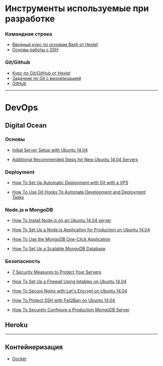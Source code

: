# Инструменты используемые при разработке 

### Командная строка

- [Вводный курс по основам Bash от Hexlet](https://ru.hexlet.io/courses/bash)
- [Основы работы с SSH](https://www.youtube.com/watch?v=DbPDraCYju8&list=PLoYCgNOIyGAB0_YBfdNP5oqAD98HtAQqL&index=4)

### Git/Github

- [Курс по Git/GitHub от Hexlet](https://ru.hexlet.io/courses/intro_to_git)
- [Задачник по Git с визуализацией](https://learngitbranching.js.org)
- [GitHub](https://github.com)

<hr/>

# DevOps
## Digital Ocean

### Основы


* [Initial Server Setup with Ubuntu 14.04](https://www.digitalocean.com/community/tutorials/initial-server-setup-with-ubuntu-14-04)

* [Additional Recommended Steps for New Ubuntu 14.04 Servers](https://www.digitalocean.com/community/tutorials/additional-recommended-steps-for-new-ubuntu-14-04-servers)


### Deployment

* [How To Set Up Automatic Deployment with Git with a VPS](https://www.digitalocean.com/community/tutorials/how-to-set-up-automatic-deployment-with-git-with-a-vps)

* [How To Use Git Hooks To Automate Development and Deployment Tasks](https://www.digitalocean.com/community/tutorials/how-to-use-git-hooks-to-automate-development-and-deployment-tasks)


### Node.js и MongoDB


* [How To Install Node.js on an Ubuntu 14.04 server](https://www.digitalocean.com/community/tutorials/how-to-install-node-js-on-an-ubuntu-14-04-server)

* [How To Set Up a Node.js Application for Production on Ubuntu 14.04](https://www.digitalocean.com/community/tutorials/how-to-set-up-a-node-js-application-for-production-on-ubuntu-14-04)

* [How To Use the MongoDB One-Click Application](https://www.digitalocean.com/community/tutorials/how-to-use-the-mongodb-one-click)

* [How To Set Up a Scalable MongoDB Database](https://www.digitalocean.com/community/tutorials/how-to-set-up-a-scalable-mongodb-database)

### Безопасность


* [7 Security Measures to Protect Your Servers](https://www.digitalocean.com/community/tutorials/7-security-measures-to-protect-your-servers)

* [How To Set Up a Firewall Using Iptables on Ubuntu 14.04](https://www.digitalocean.com/community/tutorials/how-to-set-up-a-firewall-using-iptables-on-ubuntu-14-04)

* [How To Secure Nginx with Let's Encrypt on Ubuntu 14.04](https://www.digitalocean.com/community/tutorials/how-to-secure-nginx-with-let-s-encrypt-on-ubuntu-14-04)

* [How To Protect SSH with Fail2Ban on Ubuntu 14.04](https://www.digitalocean.com/community/tutorials/how-to-protect-ssh-with-fail2ban-on-ubuntu-14-04)

* [How To Securely Configure a Production MongoDB Server](https://www.digitalocean.com/community/tutorials/how-to-securely-configure-a-production-mongodb-server)


## Heroku

<hr/>

## Контейнеризация 
- [Docker](https://www.youtube.com/playlist?list=PLoYCgNOIyGAAzevEST2qm2Xbe3aeLFvLc)
